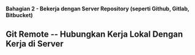 #### Bahagian 2 - Bekerja dengan Server Repository (seperti Github, Gitlab, Bitbucket)

## Git Remote -- Hubungkan Kerja Lokal Dengan Kerja di Server